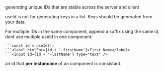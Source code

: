 generating unique IDs that are stable across the server and client

useId is not for generating keys in a list. Keys should be generated from your data.

For multiple IDs in the same component, append a suffix using the same id, dont use multiple useId in one component:

    ```const id = useId();
    ```<label htmlFor={id + '-firstName'}>First Name</label>
    ```<input id={id + '-lastName'} type="text" />


an id that **per instancace** of an component is consistant. 